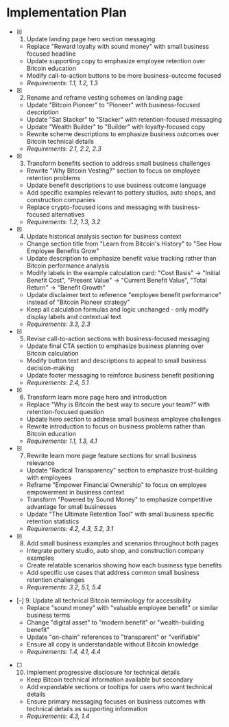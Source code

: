 # Implementation Plan

- [x] 1. Update landing page hero section messaging
  - Replace "Reward loyalty with sound money" with small business focused headline
  - Update supporting copy to emphasize employee retention over Bitcoin education
  - Modify call-to-action buttons to be more business-outcome focused
  - _Requirements: 1.1, 1.2, 1.3_

- [x] 2. Rename and reframe vesting schemes on landing page
  - Update "Bitcoin Pioneer" to "Pioneer" with business-focused description
  - Update "Sat Stacker" to "Stacker" with retention-focused messaging
  - Update "Wealth Builder" to "Builder" with loyalty-focused copy
  - Rewrite scheme descriptions to emphasize business outcomes over Bitcoin technical details
  - _Requirements: 2.1, 2.2, 2.3_

- [x] 3. Transform benefits section to address small business challenges
  - Rewrite "Why Bitcoin Vesting?" section to focus on employee retention problems
  - Update benefit descriptions to use business outcome language
  - Add specific examples relevant to pottery studios, auto shops, and construction companies
  - Replace crypto-focused icons and messaging with business-focused alternatives
  - _Requirements: 1.2, 1.3, 3.2_

- [x] 4. Update historical analysis section for business context
  - Change section title from "Learn from Bitcoin's History" to "See How Employee Benefits Grow"
  - Update description to emphasize benefit value tracking rather than Bitcoin performance analysis
  - Modify labels in the example calculation card: "Cost Basis" → "Initial Benefit Cost", "Present Value" → "Current Benefit Value", "Total Return" → "Benefit Growth"
  - Update disclaimer text to reference "employee benefit performance" instead of "Bitcoin Pioneer strategy"
  - Keep all calculation formulas and logic unchanged - only modify display labels and contextual text
  - _Requirements: 3.3, 2.3_

- [x] 5. Revise call-to-action sections with business-focused messaging
  - Update final CTA section to emphasize business planning over Bitcoin calculation
  - Modify button text and descriptions to appeal to small business decision-making
  - Update footer messaging to reinforce business benefit positioning
  - _Requirements: 2.4, 5.1_

- [x] 6. Transform learn more page hero and introduction
  - Replace "Why is Bitcoin the best way to secure your team?" with retention-focused question
  - Update hero section to address small business employee challenges
  - Rewrite introduction to focus on business problems rather than Bitcoin education
  - _Requirements: 1.1, 1.3, 4.1_

- [x] 7. Rewrite learn more page feature sections for small business relevance
  - Update "Radical Transparency" section to emphasize trust-building with employees
  - Reframe "Empower Financial Ownership" to focus on employee empowerment in business context
  - Transform "Powered by Sound Money" to emphasize competitive advantage for small businesses
  - Update "The Ultimate Retention Tool" with small business specific retention statistics
  - _Requirements: 4.2, 4.3, 5.2, 3.1_

- [x] 8. Add small business examples and scenarios throughout both pages
  - Integrate pottery studio, auto shop, and construction company examples
  - Create relatable scenarios showing how each business type benefits
  - Add specific use cases that address common small business retention challenges
  - _Requirements: 3.2, 5.1, 5.4_

- [-] 9. Update all technical Bitcoin terminology for accessibility
  - Replace "sound money" with "valuable employee benefit" or similar business terms
  - Change "digital asset" to "modern benefit" or "wealth-building benefit"
  - Update "on-chain" references to "transparent" or "verifiable"
  - Ensure all copy is understandable without Bitcoin knowledge
  - _Requirements: 1.4, 4.1, 4.4_

- [ ] 10. Implement progressive disclosure for technical details
  - Keep Bitcoin technical information available but secondary
  - Add expandable sections or tooltips for users who want technical details
  - Ensure primary messaging focuses on business outcomes with technical details as supporting information
  - _Requirements: 4.3, 1.4_